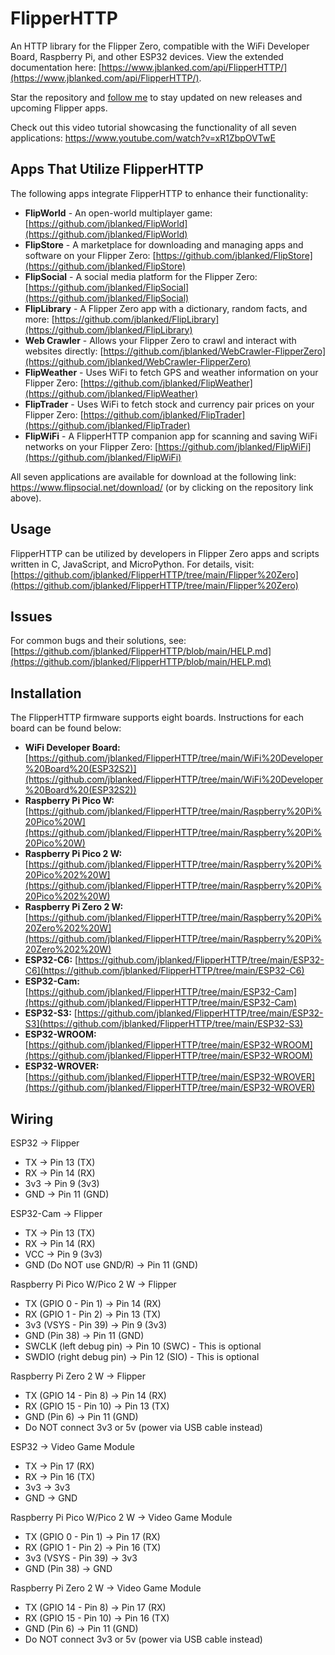 # FlipperHTTP
An HTTP library for the Flipper Zero, compatible with the WiFi Developer Board, Raspberry Pi, and other ESP32 devices. View the extended documentation here: [https://www.jblanked.com/api/FlipperHTTP/](https://www.jblanked.com/api/FlipperHTTP/).



Star the repository and [follow me](https://www.github.com/jblanked) to stay updated on new releases and upcoming Flipper apps.

Check out this video tutorial showcasing the functionality of all seven applications: https://www.youtube.com/watch?v=xR1ZbpOVTwE


## Apps That Utilize FlipperHTTP
The following apps integrate FlipperHTTP to enhance their functionality:

- **FlipWorld** - An open-world multiplayer game: [https://github.com/jblanked/FlipWorld](https://github.com/jblanked/FlipWorld)
- **FlipStore** - A marketplace for downloading and managing apps and software on your Flipper Zero: [https://github.com/jblanked/FlipStore](https://github.com/jblanked/FlipStore)
- **FlipSocial** - A social media platform for the Flipper Zero: [https://github.com/jblanked/FlipSocial](https://github.com/jblanked/FlipSocial)
- **FlipLibrary** - A Flipper Zero app with a dictionary, random facts, and more: [https://github.com/jblanked/FlipLibrary](https://github.com/jblanked/FlipLibrary)
- **Web Crawler** - Allows your Flipper Zero to crawl and interact with websites directly: [https://github.com/jblanked/WebCrawler-FlipperZero](https://github.com/jblanked/WebCrawler-FlipperZero)
- **FlipWeather** - Uses WiFi to fetch GPS and weather information on your Flipper Zero: [https://github.com/jblanked/FlipWeather](https://github.com/jblanked/FlipWeather)
- **FlipTrader** - Uses WiFi to fetch stock and currency pair prices on your Flipper Zero: [https://github.com/jblanked/FlipTrader](https://github.com/jblanked/FlipTrader)
- **FlipWiFi** - A FlipperHTTP companion app for scanning and saving WiFi networks on your Flipper Zero: [https://github.com/jblanked/FlipWiFi](https://github.com/jblanked/FlipWiFi)

All seven applications are available for download at the following link: https://www.flipsocial.net/download/ (or by clicking on the repository link above).

## Usage
FlipperHTTP can be utilized by developers in Flipper Zero apps and scripts written in C, JavaScript, and MicroPython. For details, visit: [https://github.com/jblanked/FlipperHTTP/tree/main/Flipper%20Zero](https://github.com/jblanked/FlipperHTTP/tree/main/Flipper%20Zero)

## Issues
For common bugs and their solutions, see: [https://github.com/jblanked/FlipperHTTP/blob/main/HELP.md](https://github.com/jblanked/FlipperHTTP/blob/main/HELP.md)


## Installation
The FlipperHTTP firmware supports eight boards. Instructions for each board can be found below:

- **WiFi Developer Board:** [https://github.com/jblanked/FlipperHTTP/tree/main/WiFi%20Developer%20Board%20(ESP32S2)](https://github.com/jblanked/FlipperHTTP/tree/main/WiFi%20Developer%20Board%20(ESP32S2))
- **Raspberry Pi Pico W:** [https://github.com/jblanked/FlipperHTTP/tree/main/Raspberry%20Pi%20Pico%20W](https://github.com/jblanked/FlipperHTTP/tree/main/Raspberry%20Pi%20Pico%20W)
- **Raspberry Pi Pico 2 W:** [https://github.com/jblanked/FlipperHTTP/tree/main/Raspberry%20Pi%20Pico%202%20W](https://github.com/jblanked/FlipperHTTP/tree/main/Raspberry%20Pi%20Pico%202%20W)
- **Raspberry Pi Zero 2 W:** [https://github.com/jblanked/FlipperHTTP/tree/main/Raspberry%20Pi%20Zero%202%20W](https://github.com/jblanked/FlipperHTTP/tree/main/Raspberry%20Pi%20Zero%202%20W)
- **ESP32-C6:** [https://github.com/jblanked/FlipperHTTP/tree/main/ESP32-C6](https://github.com/jblanked/FlipperHTTP/tree/main/ESP32-C6)
- **ESP32-Cam:** [https://github.com/jblanked/FlipperHTTP/tree/main/ESP32-Cam](https://github.com/jblanked/FlipperHTTP/tree/main/ESP32-Cam)
- **ESP32-S3:** [https://github.com/jblanked/FlipperHTTP/tree/main/ESP32-S3](https://github.com/jblanked/FlipperHTTP/tree/main/ESP32-S3)
- **ESP32-WROOM:** [https://github.com/jblanked/FlipperHTTP/tree/main/ESP32-WROOM](https://github.com/jblanked/FlipperHTTP/tree/main/ESP32-WROOM)
- **ESP32-WROVER:** [https://github.com/jblanked/FlipperHTTP/tree/main/ESP32-WROVER](https://github.com/jblanked/FlipperHTTP/tree/main/ESP32-WROVER)


## Wiring
ESP32 -> Flipper
- TX -> Pin 13 (TX)
- RX -> Pin 14 (RX)
- 3v3 -> Pin 9 (3v3)
- GND -> Pin 11 (GND)

ESP32-Cam -> Flipper
- TX -> Pin 13 (TX)
- RX -> Pin 14 (RX)
- VCC -> Pin 9 (3v3)
- GND (Do NOT use GND/R) -> Pin 11 (GND)

Raspberry Pi Pico W/Pico 2 W -> Flipper
- TX (GPIO 0 - Pin 1) -> Pin 14 (RX)
- RX (GPIO 1 - Pin 2) -> Pin 13 (TX)
- 3v3 (VSYS - Pin 39) -> Pin 9 (3v3)
- GND (Pin 38) -> Pin 11 (GND)
- SWCLK (left debug pin) -> Pin 10 (SWC) - This is optional 
- SWDIO (right debug pin) -> Pin 12 (SIO) - This is optional

Raspberry Pi Zero 2 W -> Flipper
- TX (GPIO 14 - Pin 8) -> Pin 14 (RX)
- RX (GPIO 15 - Pin 10) -> Pin 13 (TX)
- GND (Pin 6) -> Pin 11 (GND)
- Do NOT connect 3v3 or 5v (power via USB cable instead)

ESP32 -> Video Game Module
- TX -> Pin 17 (RX)
- RX -> Pin 16 (TX)
- 3v3 -> 3v3
- GND -> GND

Raspberry Pi Pico W/Pico 2 W -> Video Game Module
- TX (GPIO 0 - Pin 1) -> Pin 17 (RX)
- RX (GPIO 1 - Pin 2) -> Pin 16 (TX)
- 3v3 (VSYS - Pin 39) -> 3v3
- GND (Pin 38) -> GND

Raspberry Pi Zero 2 W -> Video Game Module
- TX (GPIO 14 - Pin 8) -> Pin 17 (RX)
- RX (GPIO 15 - Pin 10) -> Pin 16 (TX)
- GND (Pin 6) -> Pin 11 (GND)
- Do NOT connect 3v3 or 5v (power via USB cable instead)
